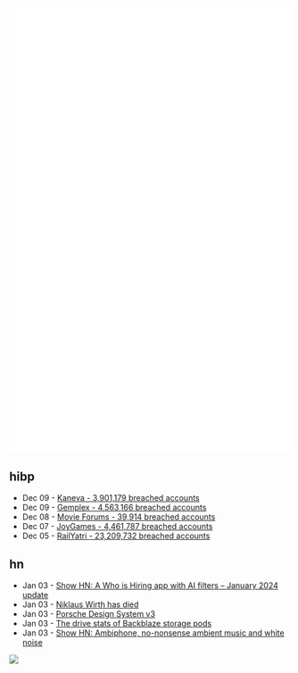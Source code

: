 ![Metrics](https://raw.githubusercontent.com/phixion/phixion/master/metrics.svg)

## hibp

<!--
for https://github.com/phixion/phixion/blob/main/.github/workflows/feeds.yml
-->
<!--START_SECTION:haveibeenpwnd-->
- Dec 09 - [Kaneva - 3,901,179 breached accounts](https://haveibeenpwned.com/PwnedWebsites#Kaneva)
- Dec 09 - [Gemplex - 4,563,166 breached accounts](https://haveibeenpwned.com/PwnedWebsites#Gemplex)
- Dec 08 - [Movie Forums - 39,914 breached accounts](https://haveibeenpwned.com/PwnedWebsites#MovieForums)
- Dec 07 - [JoyGames - 4,461,787 breached accounts](https://haveibeenpwned.com/PwnedWebsites#JoyGames)
- Dec 05 - [RailYatri - 23,209,732 breached accounts](https://haveibeenpwned.com/PwnedWebsites#RailYatri)
<!--END_SECTION:haveibeenpwnd-->

## hn

<!--
for https://github.com/phixion/phixion/blob/main/.github/workflows/feeds.yml
-->
<!--START_SECTION:hn-->
- Jan 03 - [Show HN: A Who is Hiring app with AI filters – January 2024 update](https://bernawil.github.io/hn-who-is-hiring/)
- Jan 03 - [Niklaus Wirth has died](https://twitter.com/Bertrand_Meyer/status/1742613897675178347)
- Jan 03 - [Porsche Design System v3](https://designsystem.porsche.com/v3/)
- Jan 03 - [The drive stats of Backblaze storage pods](https://www.backblaze.com/blog/the-drive-stats-of-backblaze-storage-pods/)
- Jan 03 - [Show HN: Ambiphone, no-nonsense ambient music and white noise](https://ambiph.one?hn)
<!--END_SECTION:hn-->

<!--
for https://yhype.me
-->
![](https://hit.yhype.me/github/profile?user_id=13013670)
